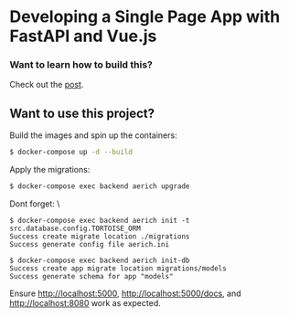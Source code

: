 # Developing a Single Page App with FastAPI and Vue.js

### Want to learn how to build this?

Check out the [post](https://testdriven.io/blog/developing-a-single-page-app-with-fastapi-and-vuejs).

## Want to use this project?

Build the images and spin up the containers:

```sh
$ docker-compose up -d --build
```

Apply the migrations:

```sh
$ docker-compose exec backend aerich upgrade
```

Dont forget:
\
```
$ docker-compose exec backend aerich init -t src.database.config.TORTOISE_ORM
Success create migrate location ./migrations
Success generate config file aerich.ini

$ docker-compose exec backend aerich init-db
Success create app migrate location migrations/models
Success generate schema for app "models"

```

Ensure [http://localhost:5000](http://localhost:5000), [http://localhost:5000/docs](http://localhost:5000/docs), and [http://localhost:8080](http://localhost:8080) work as expected.
